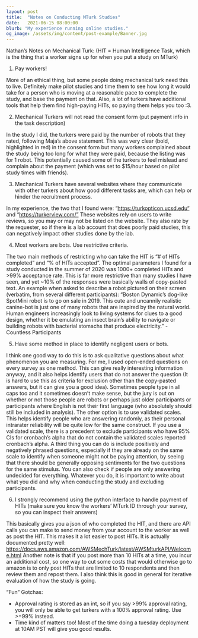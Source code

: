 ```yaml
---
layout: post
title:  "Notes on Conducting MTurk Studies"
date:   2021-06-15 08:00:00
blurb: "My experience running online studies."
og_image: /assets/img/content/post-example/Banner.jpg
---
```


Nathan’s Notes on Mechanical Turk:
(HIT = Human Intelligence Task, which is the thing that a worker signs up for when you put a study on MTurk)

1. Pay workers!

More of an ethical thing, but some people doing mechanical turk need this to live. Definitely make pilot studies and time them to see how long it would take for a person who is moving at a reasonable pace to complete the study, and base the payment on that. Also, a lot of turkers have additional tools that help them find high-paying HITs, so paying them helps you too :3.

2. Mechanical Turkers will not read the consent form (put payment info in the task description)

In the study I did, the turkers were paid by the number of robots that they rated, following Maja’s above statement. This was very clear (bold, highlighted in red) in the consent form  but many workers complained about the study being too long for what they were paid, because the listing was for 1 robot. This potentially caused some of the turkers to feel mislead and complain about the payment (which was set to $15/hour based on pilot study times with friends). 

3. Mechanical Turkers have several websites where they communicate with other turkers about how good different tasks are, which can help or hinder the recruitment process.

In my experience, the two that I found were: 
“https://turkopticon.ucsd.edu“ and “https://turkerview.com/” 
These websites rely on users to write reviews, so you may or may not be listed on the website. They also rate by the requester, so if there is a lab account that does poorly paid studies, this can negatively impact other studies done by the lab.

4. Most workers are bots. Use restrictive criteria.

The two main methods of restricting who can take the HIT is “# of HITs completed” and “% of HITs accepted”. The optimal parameters I found for a study conducted in the summer of 2020 was 1000+ completed HITs and >99% acceptance rate. This is far more restrictive than many studies I have seen, and yet ~10% of the responses were basically walls of copy-pasted text. An example when asked to describe a robot pictured on their screen (verbatim, from several different participants): 
“Boston Dynamic’s dog-like SpotMini robot is to go on sale in 2019. This cute and uncannily realistic canine-bot is just one of many robots that are inspired by the natural world. Human engineers increasingly look to living systems for clues to a good design, whether it be emulating an insect brain’s ability to navigate or building robots with bacterial stomachs that produce electricity.”  - Countless Participants

5. Have some method in place to identify negligent users or bots.

I think one good way to do this is to ask qualitative questions about what phenomenon you are measuring. For me, I used open-ended questions on every survey as one method. This can give really interesting information anyway, and it also helps identify users that do not answer the question (It is hard to use this as criteria for exclusion other than the copy-pasted answers, but it can give you a good idea). Sometimes people type in all caps too and it sometimes doesn’t make sense, but the jury is out on whether or not those people are robots or perhaps just older participants or participants where English is not their first language (who absolutely should still be included in analysis). The other option is to use validated scales. This helps identify people who are answering randomly, as their personal intrarater reliability will be quite low for the same construct. If you use a validated scale, there is a precedent to exclude participants who have 95% CIs for cronbach’s alpha that do not contain the validated scales reported cronbach’s alpha. A third thing you can do is include positively and negatively phrased questions, especially if they are already on the same scale to identify when someone might not be paying attention, by seeing that there should be generally opposing sentiments for the two questions for the same stimulus. You can also check if people are only answering undecided for everything. Whatever you do, it is important to write about what you did and why when conducting the study and excluding participants.

6. I strongly recommend using the python interface to handle payment of HITs (make sure you know the workers’ MTurk ID through your survey, so you can inspect their answers)

This basically gives you a json of who completed the HIT, and there are API calls you can make to send money from your account to the worker as well as post the HIT. This makes it a lot easier to post HITs.  It is actually documented pretty well: https://docs.aws.amazon.com/AWSMechTurk/latest/AWSMturkAPI/Welcome.html 
Another note is that if you post more than 10 HITs at a time, you incur an additional cost, so one way to cut some costs that would otherwise go to amazon is to only post HITs that are limited to 10 respondents and then review them and repost them. I also think this is good in general for iterative evaluation of how the study is going.

“Fun” Gotchas:
- Approval rating is stored as an int, so if you say >99% approval rating, you will only be able to get turkers with a 100% approval rating. Use >=99% instead.
- Time kind of matters too! Most of the time doing a tuesday deployment at 10AM PST will give you good results.
